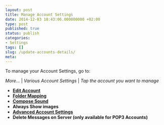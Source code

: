 ```yaml
---
layout: post
title: Manage Account Settings
date: 2014-12-03 10:43:06.000000000 +02:00
type: post
published: true
status: publish
categories:
- Settings
tags: []
slug: /update-accounts-details/
meta:
---
```


To manage your Account Settings, go to:

*More...* \| *Various Account Settings* \| *Tap the account you want to manage*

* **[Edit Account](/edit-account/)**
* **[Folder Mapping](/map-folders-to-provider/)**
* **[Compose Sound](/disable-outgoing-sound/)**
* **Always Show images**
* **[Advanced Account Settings](/advanced-account-settings/)**
* **Delete Messages on Server (only available for POP3 Accounts)**